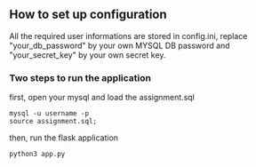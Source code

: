 ## How to set up configuration

All the required user informations are stored in config.ini, replace "your_db_password" by your own MYSQL DB password and "your_secret_key" by your own secret key.


### Two steps to run the application

first, open your mysql and load the assignment.sql

```
mysql -u username -p
source assignment.sql;
```

then, run the flask application
```
python3 app.py
```